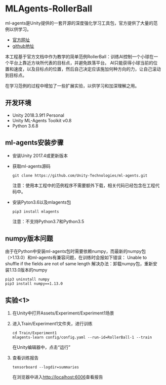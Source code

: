 # MLAgents-RollerBall
ml-agents是Unity提供的一套开源的深度强化学习工具包，官方提供了大量的范例以供学习。

* [官方网址](https://unity3d.com/cn/machine-learning)
* [github地址](https://github.com/Unity-Technologies/ml-agents)

本工程基于官方文档中作为教学的简单范例RollerBall：训练AI控制一个小球在一个平台上靠近方块所代表的目标点，并避免跌落平台。
AI只能获得小球当前的位置和速度，以及目标点的位置，然后自己决定应该施加何种方向的力，让自己滚动到目标点。

在学习范例的过程中增加了一些扩展实验，以供学习和加深理解之用。

## 开发环境
* Unity 2018.3.9f1 Personal
* Unity ML-Agents Toolkit v0.8
* Python 3.6.8

## ml-agents安装步骤
* 安装Unity 2017.4或更新版本
* 获取ml-agents源码

    `git clone https://github.com/Unity-Technologies/ml-agents.git`

    注意：使用本工程中的范例程序不需要额外下载，相关代码已经包含在工程代码中。
* 安装Pyton3.6以及mlagents包

    `pip3 install mlagents`

    注意：不支持Python3.7和Python3.5

## numpy版本问题
由于在Python中安装ml-agents包时需要依赖numpy，而最新的numpy包（>1.13.0）和ml-agents有兼容问题，在训练时会报如下错误：
Unable to shuffle if the fields are not of same length
解决办法：卸载numpy包，重新安装1.13.0版本的numpy

```
pip3 uninstall numpy
pip3 install numpy==1.13.0
```

## 实验<1>
1. 在Unity中打开Assets/Experiment/Experiment1场景
2. 进入Train/Experiment1文件夹，进行训练

    ```
    cd Train/Experiment1
    mlagents-learn config/config.yaml --run-id=RollerBall-1 --train
    ```
    
    在Unity编辑器中，点击“运行”
3. 查看训练报告

    `tensorboard --logdir=summaries`
    
    在浏览器中进入[http://localhost:6006](http://localhost:6006)查看报告
